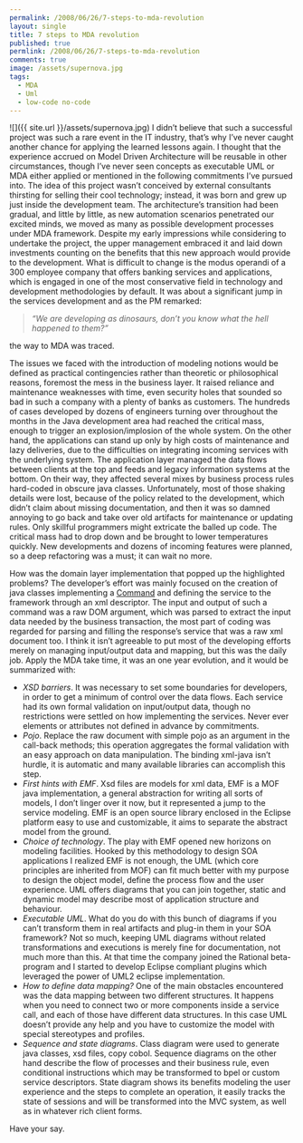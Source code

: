```yaml
---
permalink: /2008/06/26/7-steps-to-mda-revolution
layout: single
title: 7 steps to MDA revolution
published: true
permlink: /2008/06/26/7-steps-to-mda-revolution
comments: true
image: /assets/supernova.jpg
tags:
  - MDA
  - Uml
  - low-code no-code
---
```

![]({{ site.url }}/assets/supernova.jpg)
I didn’t believe that such a successful project was such a rare event in the IT industry, that’s why I’ve never caught another chance for applying the learned lessons again. I thought that the experience accrued on Model Driven Architecture will be reusable in other circumstances, though I’ve never seen concepts as executable UML or MDA either applied or mentioned in the following commitments I’ve pursued into.
The idea of this project wasn’t conceived by external consultants thirsting for selling their cool technology; instead, it was born and grew up just inside the development team. The architecture’s transition had been gradual, and little by little, as new automation scenarios penetrated our excited minds, we moved as many as possible development processes under MDA framework.
Despite my early impressions while considering to undertake the project, the upper management embraced it and laid down investments counting on the benefits that this new approach would provide to the development.
What is difficult to change is the modus operandi of a 300 employee company that offers banking services and applications, which is engaged in one of the most conservative field in technology and development methodologies by default. It was about a significant jump in the services development and as the PM remarked:
>_“We are developing as dinosaurs, don’t you know what the hell happened to them?”_

the way to MDA was traced.

The issues we faced with the introduction of modeling notions would be defined as practical contingencies rather than theoretic or philosophical reasons, foremost the mess in the business layer. It raised reliance and maintenance weaknesses with time, even security holes that sounded so bad in such a company with a plenty of  banks as customers.
The hundreds of cases developed by dozens of engineers turning over throughout the months in the Java development area had reached the critical mass, enough to trigger an explosion/implosion of the whole system. On the other hand, the applications can stand up only by high costs of maintenance and lazy deliveries, due to the difficulties on integrating incoming services with the underlying system.
The application layer managed the data flows between clients at the top and feeds and legacy information systems at the bottom. On their way, they affected several mixes by business process rules hard-coded in obscure java classes. Unfortunately, most of those shaking details were lost, because of the policy related to the development, which didn’t claim about missing documentation, and then it was so damned annoying to go back and take over old artifacts for maintenance or updating rules. Only skillful programmers might extricate the balled up code. The critical mass had to drop down and be brought to lower temperatures quickly. New developments and dozens of  incoming features were planned, so a deep refactoring was a must; it can wait no more.

How was the domain layer implementation that popped up the highlighted problems?
The developer’s effort was mainly focused on the creation of java classes implementing a [Command](http://en.wikipedia.org/wiki/Command_pattern) and defining the service to the framework through an xml descriptor. The input and output of such a command was a raw DOM argument, which was parsed to extract the input data needed by the business transaction, the most part of coding was regarded for parsing and filling the response’s service that was a raw xml document too. I think it isn’t agreeable to put most of the developing efforts merely on managing input/output data and mapping, but this was the daily job.
Apply the MDA take time, it was an one year evolution, and it would be summarized with:


- *XSD barriers*. It was necessary to set some boundaries for developers, in order to get a minimum of control over the data flows. Each service had its own formal validation on input/output data, though no restrictions were settled on how implementing the services. Never ever elements or attributes not defined in advance by commitments.
- *Pojo*. Replace the raw document with simple pojo as an argument in the call-back methods; this operation aggregates the formal validation with an easy approach on data manipulation. The binding xml-java isn’t hurdle, it is automatic and many available libraries can accomplish this step.
- *First hints with EMF*. Xsd files are models for xml data, EMF is a MOF java implementation, a general abstraction for writing all sorts of models, I don’t linger over it now, but it represented a jump to the service modeling. EMF is an open source library enclosed in the Eclipse platform easy to use and customizable, it aims to separate the abstract model from the ground.
- *Choice of technology*. The play with EMF opened new horizons on modeling facilities. Hooked by this methodology to design SOA applications I realized EMF is not enough, the UML (which core principles are inherited from MOF) can fit much better with my purpose to design the object model, define the process flow and the user experience. UML offers diagrams that you can join together, static and dynamic model may describe most of application structure and behaviour.
- *Executable UML*. What do you do with this bunch of diagrams if you can’t transform them in real artifacts and plug-in them in your SOA framework? Not so much, keeping UML diagrams without related transformations and executions is merely fine for documentation, not much more than this. At that time the company joined the Rational beta-program and I started to develop Eclipse compliant plugins which leveraged the power of UML2 eclipse implementation.
- *How to define data mapping?* One of the main obstacles encountered was the data mapping between two different structures. It happens when you need to connect two or more components inside a service call, and each of those have different data structures. In this case UML doesn’t provide any help and you have to customize the model with special stereotypes and profiles.
- *Sequence and state diagrams*. Class diagram were used to generate java classes, xsd files, copy cobol. Sequence diagrams on the other hand describe the flow of processes and their business rule, even conditional instructions which may be transformed to bpel or custom service descriptors. State diagram shows its benefits modeling the user experience and the steps to complete an operation, it easily tracks the state of sessions and will be transformed into the MVC system, as well as in whatever rich client forms.

Have your say.